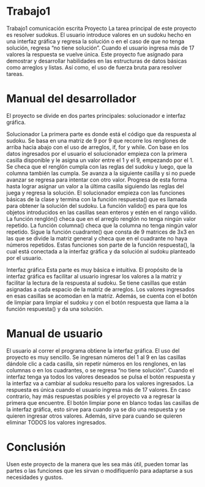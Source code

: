 # Trabajo1
Trabajo1 comunicación escrita
Proyecto
La tarea principal de este proyecto es resolver sudokus. El usuario introduce valores en un sudoku hecho en una interfaz gráfica y regresa la solución o en el caso de que no tenga solución, regresa “no tiene solución”. Cuando el usuario ingresa más de 17 valores la respuesta se vuelve única.
Este proyecto fue asignado para demostrar y desarrollar habilidades en las estructuras de datos básicas como arreglos y listas. Así como, el uso de fuerza bruta para resolver tareas.

# Manual del desarrollador
El proyecto se divide en dos partes principales: solucionador e interfaz gráfica. 

Solucionador
La primera parte es donde está el código que da respuesta al sudoku. Se basa en una matriz de 9 por 9 que recorre los renglones de arriba hacia abajo con el uso de arreglos, if, for y while. 
Con base en los datos ingresados por el usuario el solucionador empieza con la primera casilla disponible y le asigna un valor entre el 1 y el 9, empezando por el 1. Se checa que el renglón cumpla con las reglas del sudoku y luego, que la columna también las cumpla. 
Se avanza a la siguiente casilla y si no puede avanzar se regresa para intentar con otro valor. Progresa de esta forma hasta lograr asignar un valor a la última casilla siguiendo las reglas del juega y regresa la solución.
El solucionador empieza con las funciones básicas de la clase y termina con la función respuesta() que es llamada para obtener la solución del sudoku. La función valido() es para que los objetos introducidos en las casillas sean enteros y estén en el rango válido. La función renglón() checa que en el arreglo renglón no tenga ningún valor repetido. La función columna() checa que la columna no tenga ningún valor repetido. Sigue la función cuadrante() que consta de 9 matrices de 3x3 en las que se divide la matriz general y checa que en el cuadrante no haya números repetidos.
Estas funciones son parte de la función respuesta(), la cual está conectada a la interfaz gráfica y da solución al sudoku planteado por el usuario.

Interfaz gráfica 
Esta parte es muy básica e intuitiva. El propósito de la interfaz gráfica es facilitar al usuario ingresar los valores a la matriz y facilitar la lectura de la respuesta al sudoku.
Se tiene casillas que están asignadas a cada espacio de la matriz de arreglos. Los valores ingresados en esas casillas se acomodan en la matriz. Además, se cuenta con el botón de limpiar para limpiar el sudoku y con el botón respuesta que llama a la función respuesta() y da una solución. 

# Manual de usuario
El usuario al correr el programa obtiene la interfaz gráfica. El uso del proyecto es muy sencillo. Se ingresan números del 1 al 9 en las casillas dándole clic a cada casilla, sin repetir números en los renglones, en las columnas o en los cuadrantes, o se regresa “no tiene solución”. 
Cuando el interfaz tenga ya todos los valores deseados se pulsa el botón respuesta y la interfaz va a cambiar al sudoku resuelto para los valores ingresados. La respuesta es única cuando el usuario ingresa más de 17 valores. En caso contrario, hay más respuestas posibles y el proyecto va a regresar la primera que encuentre.
El botón limpiar pone en blanco todas las casillas de la interfaz gráfica, esto sirve para cuando ya se dio una respuesta y se quieren ingresar otros valores. Además, sirve para cuando se quieren eliminar TODOS los valores ingresados.

# Conclusión
Usen este proyecto de la manera que les sea más útil, pueden tomar las partes o las funciones que les sirvan o modifíquenlo para adaptarse a sus necesidades y gustos.
